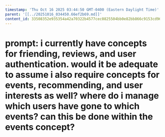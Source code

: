 ```yaml
---
timestamp: 'Thu Oct 16 2025 03:44:50 GMT-0400 (Eastern Daylight Time)'
parent: '[[../20251016_034450.66ef2b69.md]]'
content_id: 33508352e935354a42a70322b4577cec0825504bb0e82bb866c9153cd968fa02
---
```


# prompt: i currently have concepts for friending, reviews, and user authentication. would it be adequate to assume i also require concepts for events, recommending, and user interests as well? where do i manage which users have gone to which events? can this be done within the events concept?
